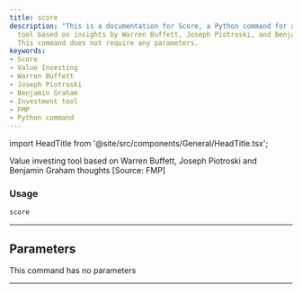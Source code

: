 ```yaml
---
title: score
description: "This is a documentation for Score, a Python command for a value investing"
  tool based on insights by Warren Buffett, Joseph Piotroski, and Benjamin Graham.
  This command does not require any parameters.
keywords:
- Score
- Value Investing
- Warren Buffett
- Joseph Piotroski
- Benjamin Graham
- Investment tool
- FMP
- Python command
---
```


import HeadTitle from '@site/src/components/General/HeadTitle.tsx';

<HeadTitle title="stocks/fa/score - Reference | OpenBB Terminal Docs" />

Value investing tool based on Warren Buffett, Joseph Piotroski and Benjamin Graham thoughts [Source: FMP]

### Usage

```python
score
```

---

## Parameters

This command has no parameters


---
